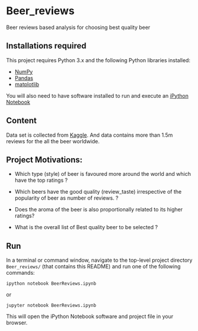 # Beer_reviews
Beer reviews based analysis for choosing best quality beer

## Installations required
This project requires Python 3.x and the following Python libraries installed:

- [NumPy](http://www.numpy.org/)
- [Pandas](http://pandas.pydata.org/)
- [matplotlib](https://matplotlib.org/)

You will also need to have software installed to run and execute an [iPython Notebook](http://ipython.org/notebook.html)


## Content
Data set is collected from [Kaggle](https://www.kaggle.com/datasets). And data contains more than 1.5m reviews for the all the beer worldwide.


## Project Motivations:
- Which type (style) of beer is favoured more around the world and which have the top ratings ?

- Which beers have the good quality (review_taste) irrespective of the popularity of beer as number of reviews. ?

- Does the aroma of the beer is also proportionally related to its higher ratings?

- What is the overall list of Best quality beer to be selected ?



## Run

In a terminal or command window, navigate to the top-level project directory ```Beer_reviews/```  (that contains this README) and run one of the following commands:

```ipython notebook BeerReviews.ipynb```

or

```jupyter notebook BeerReviews.ipynb```

This will open the iPython Notebook software and project file in your browser.


